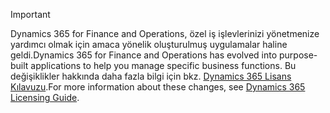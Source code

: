 > [!IMPORTANT]
> <span data-ttu-id="7eaeb-101">Dynamics 365 for Finance and Operations, özel iş işlevlerinizi yönetmenize yardımcı olmak için amaca yönelik oluşturulmuş uygulamalar haline geldi.</span><span class="sxs-lookup"><span data-stu-id="7eaeb-101">Dynamics 365 for Finance and Operations has evolved into purpose-built applications to help you manage specific business functions.</span></span> <span data-ttu-id="7eaeb-102">Bu değişiklikler hakkında daha fazla bilgi için bkz. [Dynamics 365 Lisans Kılavuzu](https://go.microsoft.com/fwlink/?LinkId=866544).</span><span class="sxs-lookup"><span data-stu-id="7eaeb-102">For more information about these changes, see [Dynamics 365 Licensing Guide](https://go.microsoft.com/fwlink/?LinkId=866544).</span></span>
 
